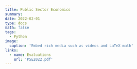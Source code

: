 ```yaml
---
title: Public Sector Economics
summary: 
date: 2022-02-01
type: docs
math: false
tags:
  - Python
image:
  caption: 'Embed rich media such as videos and LaTeX math'
links:
  - name: Evaluations
    url: 'PSE2022.pdf'
---
```



